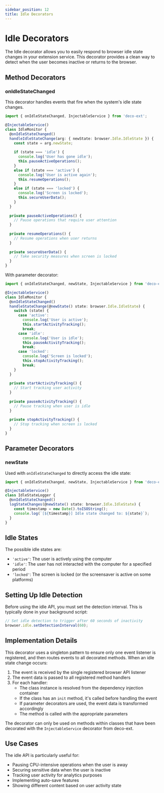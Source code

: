 ```yaml
---
sidebar_position: 12
title: Idle Decorators
---
```


# Idle Decorators

The Idle decorator allows you to easily respond to browser idle state changes in your extension service. This decorator provides a clean way to detect when the user becomes inactive or returns to the browser.

## Method Decorators

### onIdleStateChanged

This decorator handles events that fire when the system's idle state changes.

```typescript
import { onIdleStateChanged, InjectableService } from 'deco-ext';

@InjectableService()
class IdleMonitor {
  @onIdleStateChanged()
  handleIdleStateChange(arg: { newState: browser.Idle.IdleState }) {
    const state = arg.newState;
    
    if (state === 'idle') {
      console.log('User has gone idle');
      this.pauseActiveOperations();
    } 
    else if (state === 'active') {
      console.log('User is active again');
      this.resumeOperations();
    }
    else if (state === 'locked') {
      console.log('Screen is locked');
      this.secureUserData();
    }
  }
  
  private pauseActiveOperations() {
    // Pause operations that require user attention
  }
  
  private resumeOperations() {
    // Resume operations when user returns
  }
  
  private secureUserData() {
    // Take security measures when screen is locked
  }
}
```

With parameter decorator:

```typescript
import { onIdleStateChanged, newState, InjectableService } from 'deco-ext';

@InjectableService()
class IdleMonitor {
  @onIdleStateChanged()
  handleStateChange(@newState() state: browser.Idle.IdleState) {
    switch (state) {
      case 'active':
        console.log('User is active');
        this.startActivityTracking();
        break;
      case 'idle':
        console.log('User is idle');
        this.pauseActivityTracking();
        break;
      case 'locked':
        console.log('Screen is locked');
        this.stopActivityTracking();
        break;
    }
  }
  
  private startActivityTracking() {
    // Start tracking user activity
  }
  
  private pauseActivityTracking() {
    // Pause tracking when user is idle
  }
  
  private stopActivityTracking() {
    // Stop tracking when screen is locked
  }
}
```

## Parameter Decorators

### newState

Used with `onIdleStateChanged` to directly access the idle state:

```typescript
import { onIdleStateChanged, newState, InjectableService } from 'deco-ext';

@InjectableService()
class IdleStateLogger {
  @onIdleStateChanged()
  logStateChanges(@newState() state: browser.Idle.IdleState) {
    const timestamp = new Date().toISOString();
    console.log(`[${timestamp}] Idle state changed to: ${state}`);
  }
}
```

## Idle States

The possible idle states are:

- `'active'`: The user is actively using the computer
- `'idle'`: The user has not interacted with the computer for a specified period
- `'locked'`: The screen is locked (or the screensaver is active on some platforms)

## Setting Up Idle Detection

Before using the idle API, you must set the detection interval. This is typically done in your background script:

```typescript
// Set idle detection to trigger after 60 seconds of inactivity
browser.idle.setDetectionInterval(60);
```

## Implementation Details

This decorator uses a singleton pattern to ensure only one event listener is registered, and then routes events to all decorated methods. When an idle state change occurs:

1. The event is received by the single registered browser API listener
2. The event data is passed to all registered method handlers
3. For each handler:
   - The class instance is resolved from the dependency injection container
   - If the class has an `init` method, it's called before handling the event
   - If parameter decorators are used, the event data is transformed accordingly
   - The method is called with the appropriate parameters

The decorator can only be used on methods within classes that have been decorated with the `InjectableService` decorator from deco-ext.

## Use Cases

The idle API is particularly useful for:

- Pausing CPU-intensive operations when the user is away
- Securing sensitive data when the user is inactive
- Tracking user activity for analytics purposes
- Implementing auto-save features
- Showing different content based on user activity state 